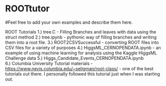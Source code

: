 # ROOTtutor
#Feel free to add your own examples and describe them here.

ROOT Tutorials 
1.) tree.C - Filling Branches and leaves with data using the struct method
2.) tree.ipynb - pythonic way of filling branches and writing them into a root file.
3.) ROOT2CSVSuccessful - converting ROOT files into CSV files for a variety of purposes
4.) HiggsML_CERNOPENDATA.ipynb - an example of using machine learning for analysis using the Kaggle HiggsML Challenge data 
5.) Higgs_Candidate_Events_CERNOPENDATA.ipynb   
6.) Columbia University Tutorial materials - https://www.nevis.columbia.edu/~seligman/root-class/
    - one of the best tutorials out there. I personally followed this tutorial just when I was starting out.
